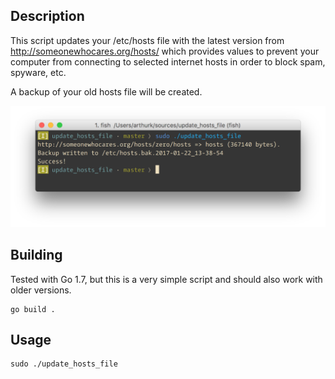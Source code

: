 Description
-----------
This script updates your /etc/hosts file with the latest version from
http://someonewhocares.org/hosts/ which provides values to prevent
your computer from connecting to selected internet hosts in order to
block spam, spyware, etc.

A backup of your old hosts file will be created.

![screenshot](https://github.com/arthurk/update_hosts_file/blob/master/screenshot.png "screenshot")

Building
--------

Tested with Go 1.7, but this is a very simple script
and should also work with older versions.

```
go build .
```

Usage
-----

```
sudo ./update_hosts_file
```
